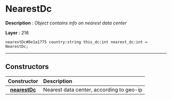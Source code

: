# NearestDc

**Description** : *Object contains info on nearest data center*

**Layer** : 216

```tl
nearestDc#8e1a1775 country:string this_dc:int nearest_dc:int = NearestDc;
```

---

## Constructors

| Constructor | Description |
| :---: | :--- |
| [**nearestDc**](constructor/nearestDc) | Nearest data center, according to geo-ip |